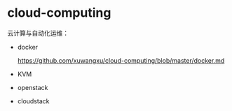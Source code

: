 # cloud-computing
云计算与自动化运维：
- docker  

  https://github.com/xuwangxu/cloud-computing/blob/master/docker.md
- KVM
- openstack
- cloudstack
